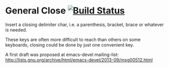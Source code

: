 General Close [![Build Status](https://travis-ci.org/emacs-berlin/general-close.svg?branch=master)](https://travis-ci.org/emacs-berlin/general-close)
===

Insert a closing delimiter char, i.e. a parenthesis, bracket, brace or
whatever is needed.

These keys are often more difficult to reach than others on some
keyboards, closing could be done by just one convenient key.

A first draft was proposed at emacs-devel mailing-list: 
http://lists.gnu.org/archive/html/emacs-devel/2013-09/msg00512.html 